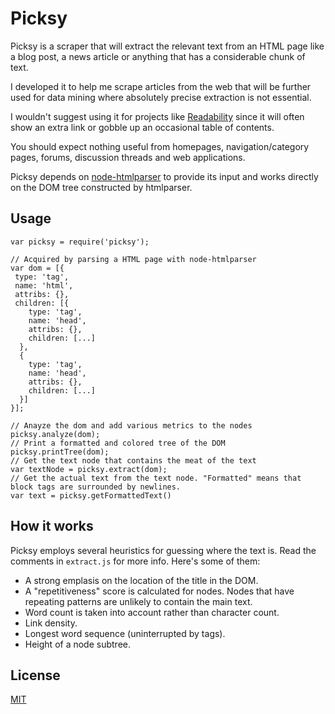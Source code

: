 # Picksy

Picksy is a scraper that will extract the relevant text from an HTML page like a blog post, a news article or anything that has a considerable chunk of text.

I developed it to help me scrape articles from the web that will be further used for data mining where absolutely precise extraction is not essential. 

I wouldn't suggest using it for projects like [Readability](http://www.readability.com/) since it will often show an extra link or gobble up an occasional table of contents. 

You should expect nothing useful from homepages, navigation/category pages, forums, discussion threads and web applications.

Picksy depends on [node-htmlparser](https://github.com/tautologistics/node-htmlparser) to provide its input and works directly on the DOM tree constructed by htmlparser.

## Usage

    var picksy = require('picksy');
    
    // Acquired by parsing a HTML page with node-htmlparser
    var dom = [{ 
     type: 'tag',
     name: 'html',
     attribs: {},
     children: [{
        type: 'tag',
        name: 'head',
        attribs: {},
        children: [...]
      },
      {
        type: 'tag',
        name: 'head',
        attribs: {},
        children: [...]
      }]
    }];
    
    // Anayze the dom and add various metrics to the nodes
    picksy.analyze(dom);
    // Print a formatted and colored tree of the DOM
    picksy.printTree(dom);
    // Get the text node that contains the meat of the text
    var textNode = picksy.extract(dom);
    // Get the actual text from the text node. "Formatted" means that block tags are surrounded by newlines.
    var text = picksy.getFormattedText()

## How it works

Picksy employs several heuristics for guessing where the text is. Read the comments in `extract.js` for more info. Here's some of them:

- A strong emplasis on the location of the title in the DOM.
- A "repetitiveness" score is calculated for nodes. Nodes that have repeating patterns are unlikely to contain the main text.
- Word count is taken into account rather than character count.
- Link density.
- Longest word sequence (uninterrupted by tags).
- Height of a node subtree.

## License

[MIT](http://mit-license.org/)
